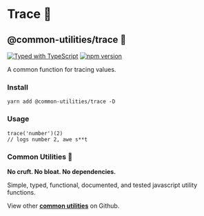 # Trace 👤

## @common-utilities/trace 🧰

[![Typed with TypeScript](https://camo.githubusercontent.com/69ea44e002591f4d18f9d1ee7660e8c49bbf4e673405eb058e3af515a193d376/68747470733a2f2f666c61742e62616467656e2e6e65742f62616467652f69636f6e2f54797065643f69636f6e3d74797065736372697074266c6162656c266c6162656c436f6c6f723d626c756526636f6c6f723d353535353535)](https://camo.githubusercontent.com/69ea44e002591f4d18f9d1ee7660e8c49bbf4e673405eb058e3af515a193d376/68747470733a2f2f666c61742e62616467656e2e6e65742f62616467652f69636f6e2f54797065643f69636f6e3d74797065736372697074266c6162656c266c6162656c436f6c6f723d626c756526636f6c6f723d353535353535) [![npm version](https://camo.githubusercontent.com/76d6f0d9dcf0ef9cab8d149f661a87fc73c83eb11a0f70096cb557e2892c8b87/68747470733a2f2f62616467652e667572792e696f2f6a732f253430636f6d6d6f6e2d7574696c697469657325324674726163652e737667)](https://badge.fury.io/js/%40common-utilities%2Ftrace)

A common function for tracing values.

### Install

```text
yarn add @common-utilities/trace -D
```

### Usage

```text
trace('number')(2)
// logs number 2, awe s**t
```

### Common Utilities 🧰

**No cruft. No bloat. No dependencies.**

Simple, typed, functional, documented, and tested javascript utility functions.

View other [**common utilities**](https://github.com/yowainwright/common-utilities) on Github.

